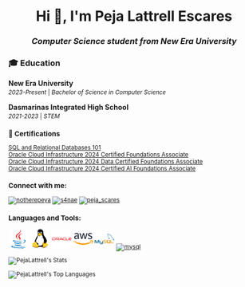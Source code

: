 <h1 align="center">Hi 👋, I'm Peja Lattrell Escares</h1>
<h3 align="center"><em>Computer Science student from New Era University</em></h3>

<h3 align="left">🎓 Education</h3>
<p align="left">
    <strong>New Era University</strong><br>
    <small><em>2023-Present</em> | <em>Bachelor of Science in Computer Science</em></small>
</p></em></small>
</p>
<p align="left">
    <strong>Dasmarinas Integrated High School</strong><br>
    <small><em>2021-2023</em> | <em>STEM</em>
</p>

<h3 align="left">💼 Certifications</h3>
<p align="left">
<a href="https://courses.cognitiveclass.ai/certificates/fcbdda18e00e46debf5885f1a7d8b281" target="_blank">SQL and Relational Databases 101</a><br>
<a href="https://catalog-education.oracle.com/ords/certview/sharebadge?id=FDBFD2AA10C9E341800D4CE884E8540BBE1E3B79595DECD3D137036338723592" target="_blank">Oracle Cloud Infrastructure 2024 Certified Foundations Associate</a><br>
<a href="https://catalog-education.oracle.com/ords/certview/sharebadge?id=FDBFD2AA10C9E341800D4CE884E8540B4ECA77C8B7F3509FBD1B0068F97DD0A8">Oracle Cloud Infrastructure 2024 Data Certified Foundations Associate</a><br>
<a href="https://catalog-education.oracle.com/pls/certview/sharebadge?id=133C8DD423812C02559B2C899B6B1DF7C0956CDEABFDA5B9E75136FAAAB95A14">Oracle Cloud Infrastructure 2024 Certified AI Foundations Associate</a><br>
</p>

<h3 align="left">Connect with me:</h3>
<p align="left">
  <a href="https://twitter.com/notherepeya" target="blank"><img align="center" src="https://raw.githubusercontent.com/rahuldkjain/github-profile-readme-generator/master/src/images/icons/Social/twitter.svg" alt="notherepeya" height="30" width="40" /></a>
<a href="https://fb.com/s4nae" target="blank"><img align="center" src="https://raw.githubusercontent.com/rahuldkjain/github-profile-readme-generator/master/src/images/icons/Social/facebook.svg" alt="s4nae" height="30" width="40" /></a>
<a href="https://instagram.com/peja_scares" target="blank"><img align="center" src="https://raw.githubusercontent.com/rahuldkjain/github-profile-readme-generator/master/src/images/icons/Social/instagram.svg" alt="peja_scares" height="30" width="40" /></a>
</p>

<h3 align="left">Languages and Tools:</h3>
<p align="left">

  <a href="https://www.java.com" target="_blank" rel="noreferrer"> <img src="https://raw.githubusercontent.com/devicons/devicon/master/icons/java/java-original.svg" alt="java" width="40" height="40"/></a>
  <a href="https://www.linux.org/" target="_blank" rel="noreferrer"> <img src="https://raw.githubusercontent.com/devicons/devicon/master/icons/linux/linux-original.svg" alt="linux" width="40" height="40"/></a>
  <a href="https://www.oracle.com/" target="_blank" rel="noreferrer"> <img src="https://raw.githubusercontent.com/devicons/devicon/master/icons/oracle/oracle-original.svg" alt="oracle" width="40" height="40"/></a>
  <a href="https://aws.amazon.com" target="_blank" rel="noreferrer"> <img src="https://raw.githubusercontent.com/devicons/devicon/master/icons/amazonwebservices/amazonwebservices-original-wordmark.svg" alt="aws" width="40" height="40"/></a> 
  <a href="https://www.mysql.com/" target="_blank" rel="noreferrer"> <img src="https://raw.githubusercontent.com/devicons/devicon/master/icons/mysql/mysql-original-wordmark.svg" alt="mysql" width="40" height="40"/></a>
   <a href="https://www.postgresql.org/" target="_blank" rel="noreferrer"> <img src="https://upload.wikimedia.org/wikipedia/commons/thumb/2/29/Postgresql_elephant.svg/810px-Postgresql_elephant.svg.png?20080116191800" alt="mysql" width="40" height="40"/></a>
  

![PejaLattrell's Stats](https://github-readme-stats.vercel.app/api?username=PejaLattrell&theme=great-gatsby&show_icons=true&hide_border=true&count_private=true)

![PejaLattrell's Top Languages](https://github-readme-stats.vercel.app/api/top-langs/?username=PejaLattrell&theme=great-gatsby&show_icons=true&hide_border=true&layout=compact)
